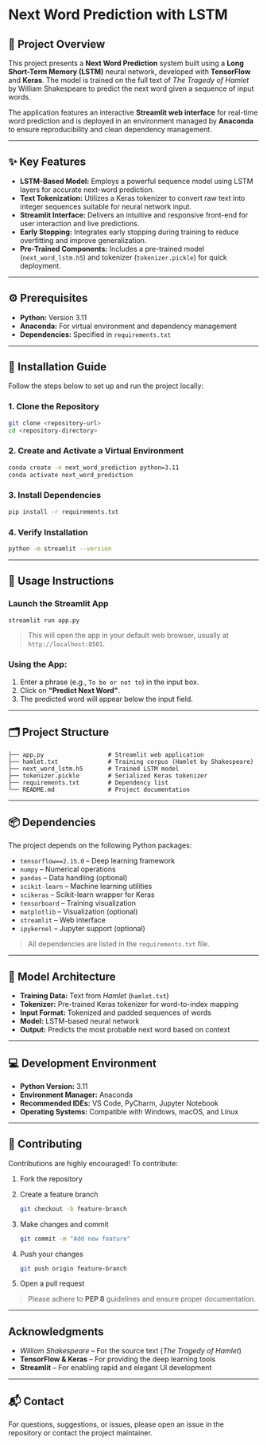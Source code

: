 

# Next Word Prediction with LSTM

## 📌 Project Overview

This project presents a **Next Word Prediction** system built using a **Long Short-Term Memory (LSTM)** neural network, developed with **TensorFlow** and **Keras**. The model is trained on the full text of *The Tragedy of Hamlet* by William Shakespeare to predict the next word given a sequence of input words.

The application features an interactive **Streamlit web interface** for real-time word prediction and is deployed in an environment managed by **Anaconda** to ensure reproducibility and clean dependency management.

---

## ✨ Key Features

* **LSTM-Based Model:** Employs a powerful sequence model using LSTM layers for accurate next-word prediction.
* **Text Tokenization:** Utilizes a Keras tokenizer to convert raw text into integer sequences suitable for neural network input.
* **Streamlit Interface:** Delivers an intuitive and responsive front-end for user interaction and live predictions.
* **Early Stopping:** Integrates early stopping during training to reduce overfitting and improve generalization.
* **Pre-Trained Components:** Includes a pre-trained model (`next_word_lstm.h5`) and tokenizer (`tokenizer.pickle`) for quick deployment.

---

## ⚙️ Prerequisites

* **Python:** Version 3.11
* **Anaconda:** For virtual environment and dependency management
* **Dependencies:** Specified in `requirements.txt`

---

## 🚀 Installation Guide

Follow the steps below to set up and run the project locally:

### 1. Clone the Repository

```bash
git clone <repository-url>
cd <repository-directory>
```

### 2. Create and Activate a Virtual Environment

```bash
conda create -n next_word_prediction python=3.11
conda activate next_word_prediction
```

### 3. Install Dependencies

```bash
pip install -r requirements.txt
```

### 4. Verify Installation

```bash
python -m streamlit --version
```

---

## 🧠 Usage Instructions

### Launch the Streamlit App

```bash
streamlit run app.py
```

> This will open the app in your default web browser, usually at `http://localhost:8501`.

### Using the App:

1. Enter a phrase (e.g., `To be or not to`) in the input box.
2. Click on **"Predict Next Word"**.
3. The predicted word will appear below the input field.

---

## 🗂️ Project Structure

```
├── app.py                  # Streamlit web application
├── hamlet.txt              # Training corpus (Hamlet by Shakespeare)
├── next_word_lstm.h5       # Trained LSTM model
├── tokenizer.pickle        # Serialized Keras tokenizer
├── requirements.txt        # Dependency list
└── README.md               # Project documentation
```

---

## 📦 Dependencies

The project depends on the following Python packages:

* `tensorflow==2.15.0` – Deep learning framework
* `numpy` – Numerical operations
* `pandas` – Data handling (optional)
* `scikit-learn` – Machine learning utilities
* `scikeras` – Scikit-learn wrapper for Keras
* `tensorboard` – Training visualization
* `matplotlib` – Visualization (optional)
* `streamlit` – Web interface
* `ipykernel` – Jupyter support (optional)

> All dependencies are listed in the `requirements.txt` file.

---

## 🧬 Model Architecture

* **Training Data:** Text from *Hamlet* (`hamlet.txt`)
* **Tokenizer:** Pre-trained Keras tokenizer for word-to-index mapping
* **Input Format:** Tokenized and padded sequences of words
* **Model:** LSTM-based neural network
* **Output:** Predicts the most probable next word based on context

---

## 💻 Development Environment

* **Python Version:** 3.11
* **Environment Manager:** Anaconda
* **Recommended IDEs:** VS Code, PyCharm, Jupyter Notebook
* **Operating Systems:** Compatible with Windows, macOS, and Linux

---

## 🤝 Contributing

Contributions are highly encouraged! To contribute:

1. Fork the repository
2. Create a feature branch

   ```bash
   git checkout -b feature-branch
   ```
3. Make changes and commit

   ```bash
   git commit -m "Add new feature"
   ```
4. Push your changes

   ```bash
   git push origin feature-branch
   ```
5. Open a pull request

> Please adhere to **PEP 8** guidelines and ensure proper documentation.

---

## Acknowledgments

* *William Shakespeare* – For the source text (*The Tragedy of Hamlet*)
* **TensorFlow & Keras** – For providing the deep learning tools
* **Streamlit** – For enabling rapid and elegant UI development

---

## 📬 Contact

For questions, suggestions, or issues, please open an issue in the repository or contact the project maintainer.

